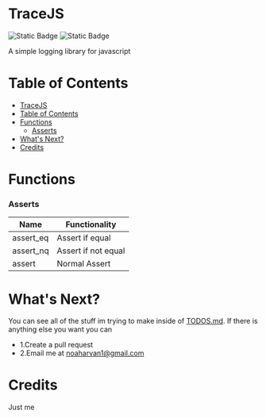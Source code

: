# TraceJS
![Static Badge](https://img.shields.io/badge/Release-1.0-blue)
![Static Badge](https://img.shields.io/badge/Made_In-JS-yellow)

A simple logging library for javascript

# Table of Contents
- [TraceJS](#tracejs)
- [Table of Contents](#table-of-contents)
- [Functions](#functions)
    - [Asserts](#asserts)
- [What's Next?](#whats-next)
- [Credits](#credits)

# Functions
### Asserts
| Name | Functionality |
| ---- | ------------- |
| assert_eq | Assert if equal |
| assert_nq | Assert if not equal |
| assert | Normal Assert |

# What's Next?
You can see all of the stuff im trying to make inside of [TODOS.md](TODOS.md). If there is anything else you want you can
- 1.Create a pull request
- 2.Email me at noaharvan1@gmail.com
# Credits
Just me
